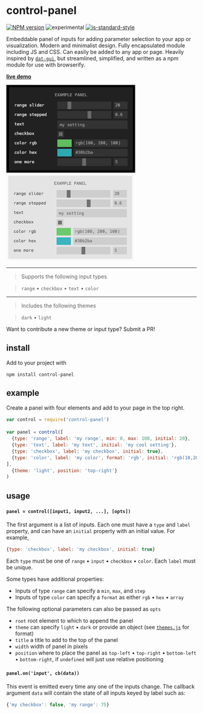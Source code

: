 # control-panel

[![NPM version][npm-image]][npm-url]
![experimental][experimental-image]
[![js-standard-style][standard-image]][standard-url]


Embeddable panel of inputs for adding parameter selection to your app or visualization. Modern and minimalist design. Fully encapsulated module including JS and CSS. Can easily be added to any app or page. Heavily inspired by [`dat-gui`](https://github.com/dataarts/dat.gui), but streamlined, simplified, and written as a npm module for use with browserify.

**[live demo](http://control-panel.surge.sh)**

[![dark](images/dark.png)](http://control-panel.surge.sh)[![light](images/light.png)](http://control-panel.surge.sh)

----------------

> Supports the following input types

> `range` • `checkbox` • `text` • `color`

----------------

> Includes the following themes

> `dark` • `light`

Want to contribute a new theme or input type? Submit a PR!

## install

Add to your project with

```
npm install control-panel
```

## example

Create a panel with four elements and add to your page in the top right.

```javascript
var control = require('control-panel')

var panel = control([
  {type: 'range', label: 'my range', min: 0, max: 100, initial: 20},
  {type: 'text', label: 'my text', initial: 'my cool setting'},
  {type: 'checkbox', label: 'my checkbox', initial: true},
  {type: 'color', label: 'my color', format: 'rgb', initial: 'rgb(10,200,0)'}
], 
  {theme: 'light', position: 'top-right'}
)
```

## usage

#### `panel = control([input1, input2, ...], [opts])`

The first argument is a list of inputs. Each one must have a `type` and `label` property, and can have an `initial` property with an initial value. For example,

```javascript
{type: 'checkbox', label: 'my checkbox', initial: true}
```

Each `type` must be one of `range` • `input` • `checkbox` • `color`. Each `label` must be unique. 

Some types have additional properties:
- Inputs of type `range` can specify a `min`, `max`, and `step`
- Inputs of type `color` can specify a `format` as either `rgb` • `hex` • `array`

The following optional parameters can also be passed as `opts`
- `root` root element to which to append the panel
- `theme` can specify `light` • `dark` or provide an object (see [`themes.js`](themes.js) for format)
- `title` a title to add to the top of the panel
- `width` width of panel in pixels
- `position` where to place the panel as `top-left` • `top-right` • `bottom-left` • `bottom-right`, if `undefined` will just use relative positioning

#### `panel.on('input', cb(data))`

This event is emitted every time any one of the inputs change. The callback argument `data` will contain the state of all inputs keyed by label such as:

```javascript
{'my checkbox': false, 'my range': 75}
```

[npm-image]: https://img.shields.io/badge/npm-v1.0.2-lightgray.svg?style=flat-square
[npm-url]: https://npmjs.org/package/control-panel
[standard-image]: https://img.shields.io/badge/code%20style-standard-lightgray.svg?style=flat-square
[standard-url]: https://github.com/feross/standard
[experimental-image]: https://img.shields.io/badge/stability-experimental-lightgray.svg?style=flat-square
